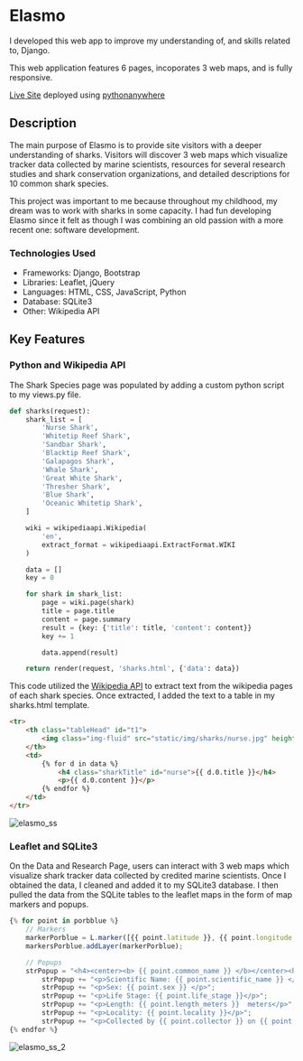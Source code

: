 # Elasmo
I developed this web app to improve my understanding of, and skills related to, Django.

This web application features 6 pages, incoporates 3 web maps, and is fully responsive.

[Live Site](https://dacrews.pythonanywhere.com/index) deployed using [pythonanywhere](https://www.pythonanywhere.com/)

## Description
The main purpose of Elasmo is to provide site visitors with a deeper understanding of sharks. Visitors will discover 3 web maps which visualize tracker data collected by marine scientists, resources for several research studies and shark conservation organizations, and detailed descriptions for 10 common shark species.

This project was important to me because throughout my childhood, my dream was to work with sharks in some capacity. I had fun developing Elasmo since it felt as though I was combining an old passion with a more recent one: software development.

### Technologies Used
* Frameworks: Django, Bootstrap
* Libraries: Leaflet, jQuery
* Languages: HTML, CSS, JavaScript, Python
* Database: SQLite3
* Other: Wikipedia API

## Key Features
### Python and Wikipedia API
The Shark Species page was populated by adding a custom python script to my views.py file.
```python
def sharks(request):
    shark_list = [
        'Nurse Shark',
        'Whitetip Reef Shark',
        'Sandbar Shark',
        'Blacktip Reef Shark',
        'Galapagos Shark',
        'Whale Shark',
        'Great White Shark',
        'Thresher Shark',
        'Blue Shark',
        'Oceanic Whitetip Shark',
    ]

    wiki = wikipediaapi.Wikipedia(
        'en',
        extract_format = wikipediaapi.ExtractFormat.WIKI
    )

    data = []
    key = 0

    for shark in shark_list:
        page = wiki.page(shark)
        title = page.title
        content = page.summary
        result = {key: {'title': title, 'content': content}}
        key += 1

        data.append(result)

    return render(request, 'sharks.html', {'data': data})
```
This code utilized the [Wikipedia API](https://pypi.org/project/Wikipedia-API/) to extract text from the wikipedia pages of each shark species. Once extracted, I added the text to a table in my sharks.html template.
```html
<tr>
    <th class="tableHead" id="t1">
        <img class="img-fluid" src="static/img/sharks/nurse.jpg" height="400px" width="500px">
    </th>
    <td>
        {% for d in data %}
            <h4 class="sharkTitle" id="nurse">{{ d.0.title }}</h4>
            <p>{{ d.0.content }}</p>
        {% endfor %}
    </td>
</tr>
```
![elasmo_ss](https://user-images.githubusercontent.com/70422954/192132599-c12d24a4-c5c3-4c25-ae0a-f4ad9d40939f.PNG)

### Leaflet and SQLite3
On the Data and Research Page, users can interact with 3 web maps which visualize shark tracker data collected by credited marine scientists. Once I obtained the data, I cleaned and added it to my SQLite3 database. I then pulled the data from the SQLite tables to the leaflet maps in the form of map markers and popups.
```javascript
{% for point in porbblue %}
    // Markers
    markerPorblue = L.marker([{{ point.latitude }}, {{ point.longitude }}]).bindPopup(strPopup, {closeButton: false}); //.addTo(map_porblue);
    markersPorblue.addLayer(markerPorblue);

    // Popups
    strPopup = "<h4><center><b> {{ point.common_name }} </b></center><hr></h4>";
        strPopup += "<p>Scientific Name: {{ point.scientific_name }} </p>";
        strPopup += "<p>Sex: {{ point.sex }} </p>";
        strPopup += "<p>Life Stage: {{ point.life_stage }}</p>";
        strPopup += "<p>Length: {{ point.length_meters }}  meters</p>";
        strPopup += "<p>Locality: {{ point.locality }}</p>";
        strPopup += "<p>Collected by {{ point.collector }} on {{ point.date }}</p>";
{% endfor %}
```
![elasmo_ss_2](https://user-images.githubusercontent.com/70422954/192132918-9f696e87-5b78-4e97-8802-2fd4fa7b8b27.PNG)
